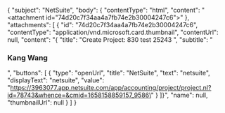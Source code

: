 {
    "subject": "NetSuite",
    "body": {
        "contentType": "html",
        "content": "<attachment id=\"74d20c7f34aa4a7fb74e2b30004247c6\"></attachment>"
    },
    "attachments": [
        {
            "id": "74d20c7f34aa4a7fb74e2b30004247c6",
            "contentType": "application/vnd.microsoft.card.thumbnail",
            "contentUrl": null,
            "content": "{  \"title\": \"Create Project: 830 test 25243 \",  \"subtitle\": \"<h3>Kang Wang</h3>\",     \"buttons\": [    {      \"type\": \"openUrl\",      \"title\": \"NetSuite\",      \"text\": \"netsuite\",      \"displayText\": \"netsuite\",      \"value\": \"https://3963077.app.netsuite.com/app/accounting/project/project.nl?id=78743&whence=&cmid=1658158859157_9586\"    }  ]}",
            "name": null,
            "thumbnailUrl": null
        }
    ]
}